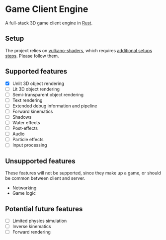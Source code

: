 # **Ga**me **Cl**ient **En**gine

A full-stack 3D game client engine in [Rust](https://www.rust-lang.org).

## Setup

The project relies on [vulkano-shaders](https://crates.io/crates/vulkano-shaders), which requires [additional setups steps](https://github.com/vulkano-rs/vulkano#setup). Please follow them.

## Supported features

- [x] Unlit 3D object rendering
- [ ] Lit 3D object rendering
- [ ] Semi-transparent object rendering
- [ ] Text rendering
- [ ] Extended debug information and pipeline
- [ ] Forward kinematics
- [ ] Shadows
- [ ] Water effects
- [ ] Post-effects
- [ ] Audio
- [ ] Particle effects
- [ ] Input processing

## Unsupported features

These features will not be supported, since they make up a game, or should be common between client and server.

- Networking
- Game logic

## Potential future features

- [ ] Limited physics simulation
- [ ] Inverse kinematics
- [ ] Forward rendering

